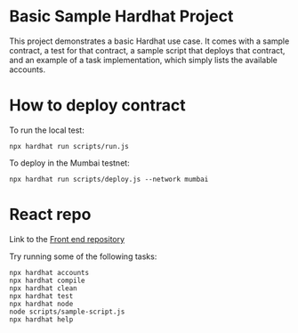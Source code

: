 # Basic Sample Hardhat Project

This project demonstrates a basic Hardhat use case. It comes with a sample contract, a test for that contract, a sample script that deploys that contract, and an example of a task implementation, which simply lists the available accounts.

# How to deploy contract

To run the local test:

```shell
npx hardhat run scripts/run.js
```

To deploy in the Mumbai testnet:
```shell
npx hardhat run scripts/deploy.js --network mumbai
```

# React repo

Link to the [Front end repository](https://replit.com/@FranciscoCarbo1/domain-starter-project#src/App.jsx)


Try running some of the following tasks:

```shell
npx hardhat accounts
npx hardhat compile
npx hardhat clean
npx hardhat test
npx hardhat node
node scripts/sample-script.js
npx hardhat help
```
